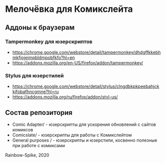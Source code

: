 # Мелочёвка для Комикслейта

## Аддоны к браузерам

### Tampermonkey для юзерскриптов
* https://chrome.google.com/webstore/detail/tampermonkey/dhdgffkkebhmkfjojejmpbldmpobfkfo?hl=en
* https://addons.mozilla.org/en-US/firefox/addon/tampermonkey/

### Stylus для юзерстилей
* https://chrome.google.com/webstore/detail/stylus/clngdbkpkpeebahjckkjfobafhncgmne?hl=ru
* https://addons.mozilla.org/ru/firefox/addon/styl-us/

## Состав репозитория
* Comic Adapter/ - юзерскрипты для ускорения обновлений с сайтов комиксов
* Comicslate/ - юзерскрипты для работы с Комикслейтом
* General purposes / - юзерскрипты и юзерстили, косвенно полезные при работе с комиксами

Rainbow-Spike, 2020
